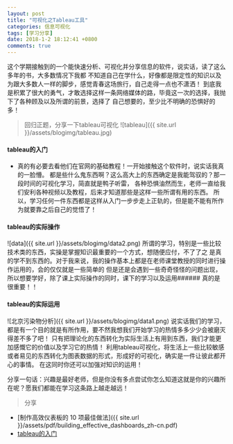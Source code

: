 ```yaml
---
layout: post
title: "可视化之Tableau工具"
categories: 信息可视化
tags: [学习分享]
date: 2018-1-2 18:12:41 +0800
comments: true
---
```

这个学期接触到的一个能快速分析、可视化并分享信息的软件，说实话，读了这么多年的书，大多数情况下我都
不知道自己在学什么，好像都是限定性的知识以及为跟大多数人一样的脚步，感觉青春这场旅行，自己走得一点也不潇洒！
到底我是积累了很大的勇气，才敢选择这样一条网络媒体的路，毕竟这一次的选择，我抛下了各种顾及以及所谓的前景，选择了
自己想要的，至少比不明确的恐惧好的多！
> 回归正题，分享一下tableau可视化
![tableau]({{ site.url }}/assets/blogimg/tableau.jpg)
#### tableau的入门
* 真的有必要去看他们在官网的基础教程！一开始接触这个软件时，说实话我真的一脸懵。
都是些什么鬼东西啊？这么高大上的东西确定是我能驾驭的？那一段时间的可视化学习，简直就是鸭子听雷，
各种恐惧油然而生，老师一直给我们安利各种视频以及教程，后来才知道那些是这样一些所谓有用的东西。
所以，学习任何一件东西都是这样从入门一步步走上正轨的，但是能不能有所作为就要靠之后自己的觉悟了！


#### tableau的实际操作
![data]({{ site.url }}/assets/blogimg/data2.png)
所谓的学习，特别是一些比较技术类的东西，实操是掌握知识最重要的一个方式，想随便应付，不了了之
是真的学不到东西的。对于我来说，我的操作基本上都是在老师课堂教授的同时进行操作运用的，会的仅仅就是一些简单的
但是还是会遇到一些奇奇怪怪的问题出现，所以想要学好，除了课上实际操作的同时，课下的学习以及运用###### 真的是很重要！！


#### tableau的实际运用
![北京污染物分析]({{ site.url }}/assets/blogimg/data1.png)
说实话我们的学习，都是有一个目的就是有所作用，要不然我想我们开始学习的热情多多少少会被磨灭得差不多了吧！
只有把理论化的东西转化为实际生活上有用到东西，我们才能更加感慨它的价值以及学习它的热情！
利用tableau可视化，将生活上一些比较敏感或者易见的东西转化为图表数据的形式，形成好的可视化，确实是一件让彼此都开心的事情。
在这同时你还可以加强对知识的运用！

分享一句话：兴趣是最好老师，但是你没有多点尝试你怎么知道这就是你的兴趣所在呢？愿我们都能在学习这条路上越走越远！

> 分享
* [制作高效仪表板的 10 项最佳做法]({{ site.url }}/assets/pdf/building_effective_dashboards_zh-cn.pdf)
* [tableau的入门](https://www.tableau.com/zh-cn/learn/training)
